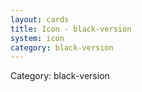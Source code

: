 ```yaml
---
layout: cards
title: Icon - black-version
system: icon
category: black-version
---
```

<div class="alert alert-secondary mb-4"><span class="i18n innerHTML-category">Category: </span><span class="i18n innerHTML-cat-black-version">black-version</span></div>
